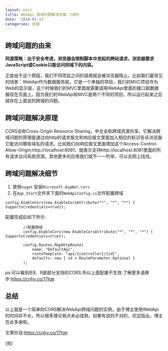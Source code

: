 ```yaml
---
layout: post
title: WebApi 跨域问题解决方案：CORS
date: '2018-01-11'
categories: 后端
---
```


## 跨域问题的由来

**同源策略：出于安全考虑，浏览器会限制脚本中发起的跨站请求，浏览器要求JavaScript或Cookie只能访问同域下的内容。**

正是由于这个原因，我们不同项目之间的调用就会被浏览器阻止。比如我们最常见的场景：WebApi作为数据服务层，它是一个单独的项目，我们的MVC项目作为Web的显示层，这个时候我们的MVC里面就需要调用WebApi里面的接口取数据展现在页面上。因为我们的WebApi和MVC是两个不同的项目，所以运行起来之后就存在上面说的跨域的问题。

## 跨域问题解决原理

CORS全称Cross-Origin Resource Sharing，中文全称跨域资源共享。它解决跨域问题的原理是通过向http的请求报文和响应报文里面加入相应的标识告诉浏览器它能访问哪些域名的请求。比如我们向响应报文里面增加这个Access-Control-Allow-Origin:http://localhost:8081，就表示支持http://localhost:8081里面的所有请求访问系统资源。其他更多的应用我们就不一一列举，可以去网上找找。

## 跨域问题解决细节

1. 使用`nuget` 安装`Microsoft.AspNet.Cors`
2. 在`App_Start`文件夹下面的`WebApiConfig.cs`文件配置跨域

`config.EnableCors(new EnableCorsAttribute("*", "*", "*") { SupportsCredentials=true});`


配置完成后如下所示:

            //配置跨域
            config.EnableCors(new EnableCorsAttribute("*", "*", "*") { SupportsCredentials=true});

            config.Routes.MapHttpRoute(
                name: "DefaultApi",
                routeTemplate: "api/{controller}/{id}",
                defaults: new { id = RouteParameter.Optional }
            );


ps:可以看到IE8、9是部分支持的CORS.所以上面配置不生效.了解更多请移步:https://cnhv.co/17tge

## 总结

以上就是一个简单的CORS解决WebApi跨域问题的实例，由于博主使用WebApi的时间并不长，所以很多理论观点未必成熟，如果有说的不对的，欢迎指出。博主在此多谢啦。

文章抄自:https://cnhv.co/17tge

(完)